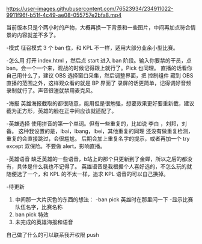 


https://user-images.githubusercontent.com/76523934/234911022-9911f96f-b51f-4c49-ae08-055757e2bfa8.mp4





当前版本只是个两小时的产物，大概再换一下背景和一些图片，中间再加点符合情景的内容就差不多了。

-模式
征召模式 3 个 ban 位，和 KPL 不一样，适用大部分业余小型比赛。

-怎么用
打开 index.html ，然后点 start 进入 ban 阶段。输入你要禁的干员，点 ban，会一个一个来，观战的时候记得跟上就行了。Pick 也同理。
直播的话看你自己用什么了，建议 OBS 选择窗口采集，然后调整界面，把 控制组件 藏到 OBS 直播的范围之外，这样观众看的就是 BP 界面了
录屏的话更简单，记得调好音频录制就行了。声音很渣就禁用麦克风。

-海报
英雄海报截取的都很随意，能用但是很勉强，想要效果更好要重新截，建议截为正方形，英雄的脸在正中间应该就适配了。

-英雄选择
使用拼音的第一个单词。但有一些重复的，比如说 李白 ，刘邦，刘备。 这种我设置的是，lbai，lbang，lbei，其他重复的同理
还没有做重复检测，重复的会直接跳过，会很尴尬。
后期会加上重复名字的提示，或者再加一个 try except 双保险。不要做 alert，影响直播。

-英雄语音
缺乏英雄的一些语音，b站上的那个只更新到了金蝉，所以之后的都没有，具体是什么我也不记得了。
英雄语音是我根据个人喜好选的，不怎么玩的就随便选了一个，和 KPL 的不太一样，追求 KPL 语音的可以自己换掉。

-待更新
1. 中间那一大片灰色的东西的想法：
    -ban pick 英雄时在那里闪一下
    -显示比赛队伍名字，比赛名称
2. ban pick 特效
3. 未完成的英雄海报和语音

自己做了什么的可以联系我开权限 push
    
